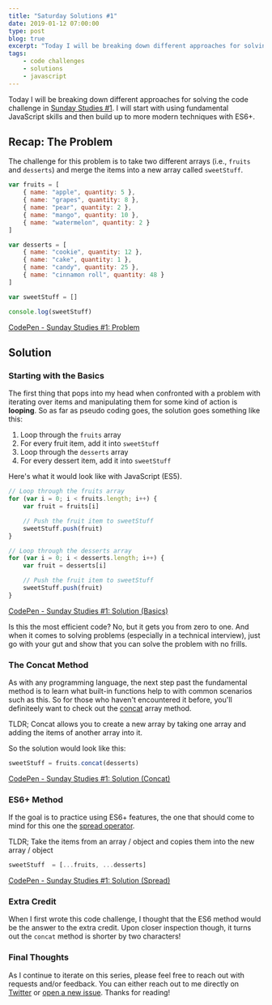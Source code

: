 ```yaml
---
title: "Saturday Solutions #1"
date: 2019-01-12 07:00:00
type: post
blog: true
excerpt: "Today I will be breaking down different approaches for solving the code challenge in Sunday Studies #1. I will start with using fundamental JavaScript skills and then build up to more modern techniques like ES6."
tags:
    - code challenges
    - solutions
    - javascript
---
```


Today I will be breaking down different approaches for solving the code challenge in [Sunday Studies #1](/blog/sunday-studies-1.html). I will start with using fundamental JavaScript skills and then build up to more modern techniques with ES6+.

## Recap: The Problem

The challenge for this problem is to take two different arrays (i.e., `fruits` and `desserts`) and merge the items into a new array called `sweetStuff`.

```js
var fruits = [
    { name: "apple", quantity: 5 },
    { name: "grapes", quantity: 8 },
    { name: "pear", quantity: 2 },
    { name: "mango", quantity: 10 },
    { name: "watermelon", quantity: 2 }
]

var desserts = [
    { name: "cookie", quantity: 12 },
    { name: "cake", quantity: 1 },
    { name: "candy", quantity: 25 },
    { name: "cinnamon roll", quantity: 48 }
]

var sweetStuff = []

console.log(sweetStuff)
```

[CodePen - Sunday Studies #1: Problem](https://codepen.io/bencodezen/pen/VqxbdZ)

## Solution

### Starting with the Basics

The first thing that pops into my head when confronted with a problem with iterating over items and manipulating them for some kind of action is **looping**. So as far as pseudo coding goes, the solution goes something like this:

1. Loop through the `fruits` array 
1. For every fruit item, add it into `sweetStuff`
1. Loop through the `desserts` array
1. For every dessert item, add it into `sweetStuff`

Here's what it would look like with JavaScript (ES5).

```js
// Loop through the fruits array
for (var i = 0; i < fruits.length; i++) {
    var fruit = fruits[i]

    // Push the fruit item to sweetStuff
    sweetStuff.push(fruit)
}

// Loop through the desserts array
for (var i = 0; i < desserts.length; i++) {
    var fruit = desserts[i]

    // Push the fruit item to sweetStuff
    sweetStuff.push(fruit)
}
```

[CodePen - Sunday Studies #1: Solution (Basics)](https://codepen.io/bencodezen/pen/OrawBJ)

Is this the most efficient code? No, but it gets you from zero to one. And when it comes to solving problems (especially in a technical interview), just go with your gut and show that you can solve the problem with no frills.

### The Concat Method

As with any programming language, the next step past the fundamental method is to learn what built-in functions help to with common scenarios such as this. So for those who haven't encountered it before, you'll definiteely want to check out the [concat](https://developer.mozilla.org/en-US/docs/Web/JavaScript/Reference/Global_Objects/Array/concat) array method.

TLDR; Concat allows you to create a new array by taking one array and adding the items of another array into it.

So the solution would look like this:

```js
sweetStuff = fruits.concat(desserts)
```

[CodePen - Sunday Studies #1: Solution (Concat)](https://codepen.io/bencodezen/pen/oJQMQa)

### ES6+ Method

If the goal is to practice using ES6+ features, the one that should come to mind for this one the [spread operator](/blog/the-spread-operator.html).

TLDR; Take the items from an array / object and copies them into the new array / object

```js
sweetStuff  = [...fruits, ...desserts]
```

[CodePen - Sunday Studies #1: Solution (Spread)](https://codepen.io/bencodezen/pen/BvGPMN)

### Extra Credit

When I first wrote this code challenge, I thought that the ES6 method would be the answer to the extra credit. Upon closer inspection though, it turns out the `concat` method is shorter by two characters! 

### Final Thoughts

As I continue to iterate on this series, please feel free to reach out with requests and/or feedback. You can either reach out to me directly on [Twitter](https://www.twitter.com/bencodezen) or [open a new issue](https://github.com/bencodezen/bencodezen/issues/new). Thanks for reading!
